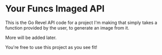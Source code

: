 # Your Funcs Imaged API

This is the Go Revel API code for a project I'm making that simply takes a function provided by the user, to generate an image from it.

More will be added later.

You're free to use this project as you see fit!
